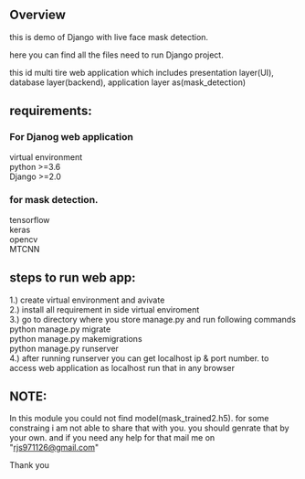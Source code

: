 ## Overview
this is demo of Django with  live face mask detection.

here you can find all the files need to run Django project.

this id multi tire web application which includes presentation layer(UI), database layer(backend), application layer as(mask_detection)

## requirements:

### For Djanog web application
virtual environment</br>
python >=3.6</br>
Django >=2.0</br>

### for mask detection.
tensorflow</br>
keras</br>
opencv</br>
MTCNN

## steps to run web app:

1.) create virtual environment and avivate </br>
2.) install all requirement in side virtual enviroment</br>
3.) go to directory where you store manage.py and run following commands</br>
          python manage.py migrate</br>
          python manage.py makemigrations</br>
          python manage.py runserver</br>
4.) after running runserver you can get localhost ip & port number. to access web application as localhost run that in any browser</br>

## NOTE:
  In this module you could not find model(mask_trained2.h5). for some constraing i am not able to share that with you. you should genrate that by your own. and if you need any help for that mail me on "rjs971126@gmail.com"

Thank you
  

      
